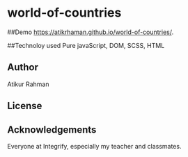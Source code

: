 # world-of-countries

##Demo
https://atikrhaman.github.io/world-of-countries/.

##Technoloy used
Pure javaScript, DOM, SCSS, HTML

## Author
Atikur Rahman

## License

## Acknowledgements
Everyone at Integrify, especially my teacher and classmates.
